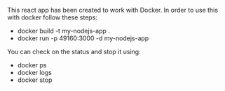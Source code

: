 This react app has been created to work with Docker.  In order to use this with docker follow these steps:

* docker build -t my-nodejs-app .
* docker run -p 49160:3000 -d my-nodejs-app

You can check on the status and stop it using:

* docker ps
* docker logs <container ID>
* docker stop <container ID>
